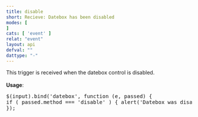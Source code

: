 ```yaml
---
title: disable
short: Recieve: Datebox has been disabled
modes: [
]
cats: [ 'event' ]
relat: "event"
layout: api
defval: ""
dattype: "-"
---
```


This trigger is received when the datebox control is disabled.<br><br><b>Usage</b>: <pre class='prettyprint'>$(input).bind('datebox', function (e, passed) { 
  if ( passed.method === 'disable' ) {
    alert('Datebox was disabled!');
  }
});</pre>
